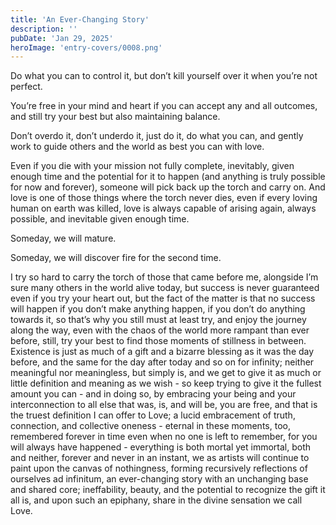 ```yaml
---
title: 'An Ever-Changing Story'
description: ''
pubDate: 'Jan 29, 2025'
heroImage: 'entry-covers/0008.png'
---
```


Do what you can to control it, but don’t kill yourself over it when you’re not perfect. 

You’re free in your mind and heart if you can accept any and all outcomes, and still try your best but also maintaining balance. 

Don’t overdo it, don’t underdo it, just do it, do what you can, and gently work to guide others and the world as best you can with love. 

Even if you die with your mission not fully complete, inevitably, given enough time and the potential for it to happen (and anything is truly possible for now and forever), someone will pick back up the torch and carry on. And love is one of those things where the torch never dies, even if every loving human on earth was killed, love is always capable of arising again, always possible, and inevitable given enough time. 

Someday, we will mature. 

Someday, we will discover fire for the second time. 

I try so hard to carry the torch of those that came before me, alongside I’m sure many others in the world alive today, but success is never guaranteed even if you try your heart out, but the fact of the matter is that no success will happen if you don’t make anything happen, if you don’t do anything towards it, so that’s why you still must at least try, and enjoy the journey along the way, even with the chaos of the world more rampant than ever before, still, try your best to find those moments of stillness in between. Existence is just as much of a gift and a bizarre blessing as it was the day before, and the same for the day after today and so on for infinity; neither meaningful nor meaningless, but simply is, and we get to give it as much or little definition and meaning as we wish - so keep trying to give it the fullest amount you can - and in doing so, by embracing your being and your interconnection to all else that was, is, and will be, you are free, and that is the truest definition I can offer to Love; a lucid embracement of truth, connection, and collective oneness - eternal in these moments, too, remembered forever in time even when no one is left to remember, for you will always have happened - everything is both mortal yet immortal, both and neither, forever and never in an instant, we as artists will continue to paint upon the canvas of nothingness, forming recursively reflections of ourselves ad infinitum, an ever-changing story with an unchanging base and shared core; ineffability, beauty, and the potential to recognize the gift it all is, and upon such an epiphany, share in the divine sensation we call Love.